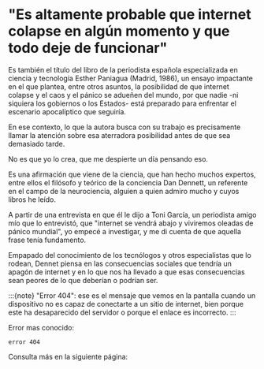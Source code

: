 # "Es altamente probable que internet colapse en algún momento y que todo deje de funcionar"

Es también el título del libro de la periodista española especializada en ciencia y tecnología Esther Paniagua (Madrid, 1986), un ensayo impactante en el que plantea, entre otros asuntos, la posibilidad de que internet colapse y el caos y el pánico se adueñen del mundo, por que nadie -ni siquiera los gobiernos o los Estados- está preparado para enfrentar el escenario apocalíptico que seguiría.

En ese contexto, lo que la autora busca con su trabajo es precisamente llamar la atención sobre esa aterradora posibilidad antes de que sea demasiado tarde.

No es que yo lo crea, que me despierte un día pensando eso.

Es una afirmación que viene de la ciencia, que han hecho muchos expertos, entre ellos el filósofo y teórico de la conciencia Dan Dennett, un referente en el campo de la neurociencia, alguien a quien admiro mucho y cuyos libros he leído.

A partir de una entrevista en que él le dijo a Toni García, un periodista amigo mío que lo entrevistó, que "internet se vendrá abajo y viviremos oleadas de pánico mundial", yo empecé a investigar, y me di cuenta de que aquella frase tenía fundamento.

Empapado del conocimiento de los tecnólogos y otros especialistas que lo rodean, Dennet piensa en las consecuencias sociales que tendría un apagón de internet y en lo que nos ha llevado a que esas consecuencias sean peores de lo que deberían o podrían ser.

:::{note}
"Error 404": ese es el mensaje que vemos en la pantalla cuando un dispositivo no es capaz de conectarte a un sitio de internet, bien porque este ha desaparecido del servidor o porque el enlace es incorrecto.
:::

Error mas conocido:

```
error 404
```

Consulta más en la siguiente página:
